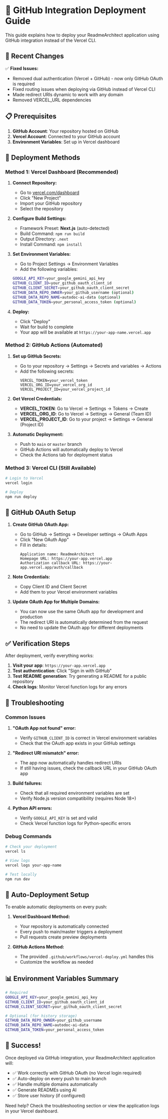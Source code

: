 # 🚀 GitHub Integration Deployment Guide

This guide explains how to deploy your ReadmeArchitect application using GitHub integration instead of the Vercel CLI.

## 🔄 Recent Changes

✅ **Fixed Issues:**
- Removed dual authentication (Vercel + GitHub) - now only GitHub OAuth is required
- Fixed routing issues when deploying via GitHub instead of Vercel CLI
- Made redirect URIs dynamic to work with any domain
- Removed VERCEL_URL dependencies

## 📋 Prerequisites

1. **GitHub Account**: Your repository hosted on GitHub
2. **Vercel Account**: Connected to your GitHub account
3. **Environment Variables**: Set up in Vercel dashboard

## 🚀 Deployment Methods

### Method 1: Vercel Dashboard (Recommended)

1. **Connect Repository:**
   - Go to [vercel.com/dashboard](https://vercel.com/dashboard)
   - Click "New Project"
   - Import your GitHub repository
   - Select the repository

2. **Configure Build Settings:**
   - Framework Preset: **Next.js** (auto-detected)
   - Build Command: `npm run build`
   - Output Directory: `.next`
   - Install Command: `npm install`

3. **Set Environment Variables:**
   - Go to Project Settings → Environment Variables
   - Add the following variables:

   ```bash
   GOOGLE_API_KEY=your_google_gemini_api_key
   GITHUB_CLIENT_ID=your_github_oauth_client_id
   GITHUB_CLIENT_SECRET=your_github_oauth_client_secret
   GITHUB_DATA_REPO_OWNER=your_github_username (optional)
   GITHUB_DATA_REPO_NAME=autodoc-ai-data (optional)
   GITHUB_DATA_TOKEN=your_personal_access_token (optional)
   ```

4. **Deploy:**
   - Click "Deploy"
   - Wait for build to complete
   - Your app will be available at `https://your-app-name.vercel.app`

### Method 2: GitHub Actions (Automated)

1. **Set up GitHub Secrets:**
   - Go to your repository → Settings → Secrets and variables → Actions
   - Add the following secrets:
     ```
     VERCEL_TOKEN=your_vercel_token
     VERCEL_ORG_ID=your_vercel_org_id
     VERCEL_PROJECT_ID=your_vercel_project_id
     ```

2. **Get Vercel Credentials:**
   - **VERCEL_TOKEN**: Go to Vercel → Settings → Tokens → Create
   - **VERCEL_ORG_ID**: Go to Vercel → Settings → General (Team ID)
   - **VERCEL_PROJECT_ID**: Go to your project → Settings → General (Project ID)

3. **Automatic Deployment:**
   - Push to `main` or `master` branch
   - GitHub Actions will automatically deploy to Vercel
   - Check the Actions tab for deployment status

### Method 3: Vercel CLI (Still Available)

```bash
# Login to Vercel
vercel login

# Deploy
npm run deploy
```

## 🔧 GitHub OAuth Setup

1. **Create GitHub OAuth App:**
   - Go to GitHub → Settings → Developer settings → OAuth Apps
   - Click "New OAuth App"
   - Fill in details:
     ```
     Application name: ReadmeArchitect
     Homepage URL: https://your-app.vercel.app
     Authorization callback URL: https://your-app.vercel.app/auth/callback
     ```

2. **Note Credentials:**
   - Copy Client ID and Client Secret
   - Add them to your Vercel environment variables

3. **Update OAuth App for Multiple Domains:**
   - You can now use the same OAuth app for development and production
   - The redirect URI is automatically determined from the request
   - No need to update the OAuth app for different deployments

## ✅ Verification Steps

After deployment, verify everything works:

1. **Visit your app**: `https://your-app.vercel.app`
2. **Test authentication**: Click "Sign in with GitHub"
3. **Test README generation**: Try generating a README for a public repository
4. **Check logs**: Monitor Vercel function logs for any errors

## 🐛 Troubleshooting

### Common Issues

1. **"OAuth App not found" error:**
   - Verify `GITHUB_CLIENT_ID` is correct in Vercel environment variables
   - Check that the OAuth app exists in your GitHub settings

2. **"Redirect URI mismatch" error:**
   - The app now automatically handles redirect URIs
   - If still having issues, check the callback URL in your GitHub OAuth app

3. **Build failures:**
   - Check that all required environment variables are set
   - Verify Node.js version compatibility (requires Node 18+)

4. **Python API errors:**
   - Verify `GOOGLE_API_KEY` is set and valid
   - Check Vercel function logs for Python-specific errors

### Debug Commands

```bash
# Check your deployment
vercel ls

# View logs
vercel logs your-app-name

# Test locally
npm run dev
```

## 🔄 Auto-Deployment Setup

To enable automatic deployments on every push:

1. **Vercel Dashboard Method:**
   - Your repository is automatically connected
   - Every push to main/master triggers a deployment
   - Pull requests create preview deployments

2. **GitHub Actions Method:**
   - The provided `.github/workflows/vercel-deploy.yml` handles this
   - Customize the workflow as needed

## 📊 Environment Variables Summary

```bash
# Required
GOOGLE_API_KEY=your_google_gemini_api_key
GITHUB_CLIENT_ID=your_github_oauth_client_id
GITHUB_CLIENT_SECRET=your_github_oauth_client_secret

# Optional (for history storage)
GITHUB_DATA_REPO_OWNER=your_github_username
GITHUB_DATA_REPO_NAME=autodoc-ai-data
GITHUB_DATA_TOKEN=your_personal_access_token
```

## 🎉 Success!

Once deployed via GitHub integration, your ReadmeArchitect application will:
- ✅ Work correctly with GitHub OAuth (no Vercel login required)
- ✅ Auto-deploy on every push to main branch
- ✅ Handle multiple domains automatically
- ✅ Generate READMEs using AI
- ✅ Store user history (if configured)

Need help? Check the troubleshooting section or view the application logs in your Vercel dashboard.
